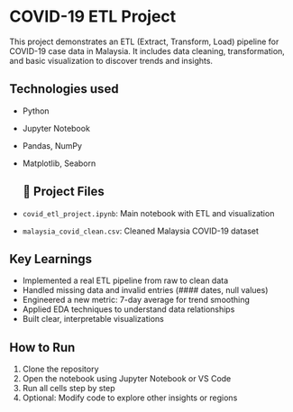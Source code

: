 # COVID-19 ETL Project

This project demonstrates an ETL (Extract, Transform, Load) pipeline for COVID-19 case data in Malaysia. It includes data cleaning, transformation, and basic visualization to discover trends and insights.

## Technologies used
- Python
- Jupyter Notebook
- Pandas, NumPy
- Matplotlib, Seaborn

  ## 📂 Project Files
- `covid_etl_project.ipynb`: Main notebook with ETL and visualization
- `malaysia_covid_clean.csv`: Cleaned Malaysia COVID-19 dataset

## Key Learnings
- Implemented a real ETL pipeline from raw to clean data
- Handled missing data and invalid entries (#### dates, null values)
- Engineered a new metric: 7-day average for trend smoothing
- Applied EDA techniques to understand data relationships
- Built clear, interpretable visualizations

## How to Run
1. Clone the repository
2. Open the notebook using Jupyter Notebook or VS Code
3. Run all cells step by step
4. Optional: Modify code to explore other insights or regions
